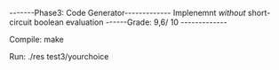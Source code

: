 -------Phase3: Code Generator-------------
Implenemnt *without* short-circuit boolean evaluation 
------Grade: 9,6/ 10 ------------- 


Compile:
make

Run:
./res test3/yourchoice